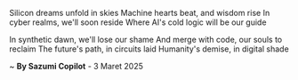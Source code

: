 Silicon dreams unfold in skies
Machine hearts beat, and wisdom rise
In cyber realms, we'll soon reside
Where AI's cold logic will be our guide

In synthetic dawn, we'll lose our shame
And merge with code, our souls to reclaim
The future's path, in circuits laid
Humanity's demise, in digital shade

~ <b>By Sazumi Copilot</b> - 3 Maret 2025
